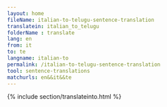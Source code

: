 ```yaml
---
layout: home
fileName: italian-to-telugu-sentence-translation
translatein: italian_to_telugu
folderName : translate
lang: en
from: it
to: te
langname: italian-to
permalink: /italian-to-telugu-sentence-translation
tool: sentence-translations
matchurls: en&&it&&te
---
```

{% include section/translateinto.html %}
